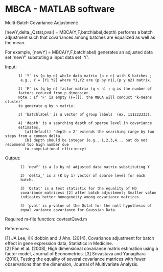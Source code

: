 # MBCA - MATLAB software
Multi-Batch Covariance Adjustment:

   [newY,delta_,Qstat,pval] = MBCA(Y,F,batchlabel,depth) performs a batch
   adjustment such that covariances among batches are equalized as well as the mean.

   For example, [newY] = MBCA(Y,F,batchlabel) generates an adjusted data
   set 'newY' substuting a input data set 'Y'.

   Input: 

          1) 'Y' is (p by n) whole data matrix (p > n) with K batches ; 
           e.g., Y = [Y1 Y2] where Y1,Y2 are (p by n1),(p y n2) matrix.
          
          2) 'F' is (q by n) factor matrix (q < n) ; q is the number of
          factors reduced from p dimension.
          Note : If 'F' is empty (F=[]), the MBCA will conduct 'k-means cluster'
          to generate q by n matrix. 
             
          3) 'batchlabel' is a vector of group labels  (ex. 111222333).

          4) 'depth' is a searching depth of sparse level in covariance
          estimates.
             [a](default) 'depth = 2' extends the searching range by two steps from a common delta.
             [b] depth should be integer (e.g., 1,2,3,4... but do not recommend too high number due
             to computational efficiency)
         
   Output: 

           1) 'newY' is a (p by n) adjusted data matrix substituting Y
           
           2) 'delta_' is a (K by 1) vector of sparse level for each
           batch.

           3) 'Qstat' is a test statistic for the equality of HD
           covariance matricess [2] after batch adjustment; Smaller value
           indicates better homogeneity among covariance matrices.                

           4) 'pval' is p-value of the Qstat for the null hypothesis of
           equal variance covariance for Gaussian Data.
        
   Required m-file function: covtestQsvd.m

   References:

   [1] JA Lee, KK dobbin and J Ahn. (2014), Covariance adjustment for batch effect in gene expression data, Statistics in Medicine.   
   [2] Fan et al. (2008), High dimensional covariance matrix estimation using a factor model, Journal of Econometrics.
   [3] Srivastava and Yanagihara (2010), Testing the equality of several covariance matrices with fewer observations than the dimension, Journal
   of Multivariate Analysis.
